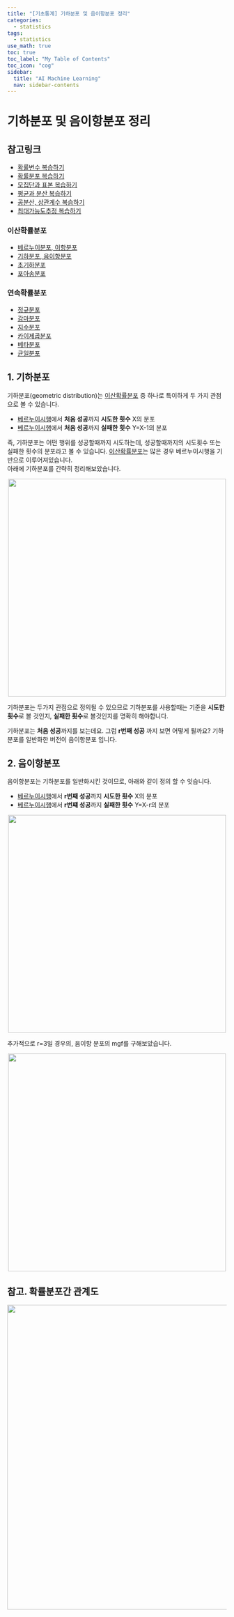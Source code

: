 ```yaml
---
title: "[기초통계] 기하분포 및 음이항분포 정리" 
categories:
  - statistics
tags:
  - statistics
use_math: true
toc: true
toc_label: "My Table of Contents"
toc_icon: "cog"
sidebar:
  title: "AI Machine Learning"
  nav: sidebar-contents
---
```


# 기하분포 및 음이항분포 정리

## 참고링크 
* [확률변수 복습하기](https://losskatsu.github.io/statistics/random-variable/)
* [확률분포 복습하기](https://losskatsu.github.io/statistics/prob-distribution/)
* [모집단과 표본 복습하기](https://losskatsu.github.io/statistics/population-sample/)
* [평균과 분산 복습하기](https://losskatsu.github.io/statistics/mean-vairance/) 
* [공분산, 상관계수 복습하기](https://losskatsu.github.io/statistics/cov-corr/) 
* [최대가능도추정 복습하기](https://losskatsu.github.io/statistics/mle/)
### 이산확률분포
* [베르누이분포, 이항분포](https://losskatsu.github.io/statistics/binomial/) 
* [기하분포, 음이항분포](https://losskatsu.github.io/statistics/geometric-negative/)
* [초기하분포](https://losskatsu.github.io/statistics/hypergeometric/)
* [포아송분포](https://losskatsu.github.io/statistics/poisson/)
### 연속확률분포
* [정규분포](https://losskatsu.github.io/statistics/normaldist/)
* [감마분포](https://losskatsu.github.io/statistics/gammadist/)
* [지수분포](https://losskatsu.github.io/statistics/exponentialdist/)
* [카이제곱분포](https://losskatsu.github.io/statistics/chisquareddist/)
* [베타분포](https://losskatsu.github.io/statistics/betadist/)
* [균일분포](https://losskatsu.github.io/statistics/uniformdist/)

## 1. 기하분포

기하분포(geometric distribution)는 [이산확률분포](https://losskatsu.github.io/statistics/prob-distribution/#) 중 하나로 특이하게 두 가지 관점으로 볼 수 있습니다. 

* [베르누이시행](https://losskatsu.github.io/statistics/binomial/)에서 **처음 성공**까지 **시도한 횟수** X의 분포
* [베르누이시행](https://losskatsu.github.io/statistics/binomial/)에서 **처음 성공**까지 **실패한 횟수** Y=X-1의 분포

즉, 기하분포는 어떤 행위를 성공할때까지 시도하는데, 성공할때까지의 시도횟수 또는 실패한 횟수의 분포라고 볼 수 있습니다. 
[이산확률분포](https://losskatsu.github.io/statistics/prob-distribution/#)는 많은 경우 베르누이시행을 기반으로 이루어져있습니다.  
아래에 기하분포를 간략히 정리해보았습니다. 

<center><img src="/assets/images/statistics/geometric/geometric02.jpg" width="500"></center>

기하분포는 두가지 관점으로 정의될 수 있으므로 기하분포를 사용할때는 기준을 **시도한 횟수**로 볼 것인지, **실패한 횟수**로 볼것인지를 명확히 해야합니다. 

기하분포는 **처음 성공**까지를 보는데요. 그럼 **r번째 성공** 까지 보면 어떻게 될까요? 
기하분포를 일반화한 버전이 음이항분포 입니다. 

## 2. 음이항분포

음이항분포는 기하분포를 일반화시킨 것이므로, 아래와 같이 정의 할 수 잇습니다. 

* [베르누이시행](https://losskatsu.github.io/statistics/binomial/)에서 **r번째 성공**까지 **시도한 횟수** X의 분포
* [베르누이시행](https://losskatsu.github.io/statistics/binomial/)에서 **r번쨰 성공**까지 **실패한 횟수** Y=X-r의 분포

<center><img src="/assets/images/statistics/geometric/geometric01.jpg" width="500"></center>

추가적으로 r=3일 경우의, 음이항 분포의 mgf를 구해보았습니다.

<center><img src="/assets/images/statistics/geometric/geometric03.jpg" width="500"></center>


## 참고. 확률분포간 관계도

<center><img src="/assets/images/statistics/dist_rel.jpg" width="700"></center>



